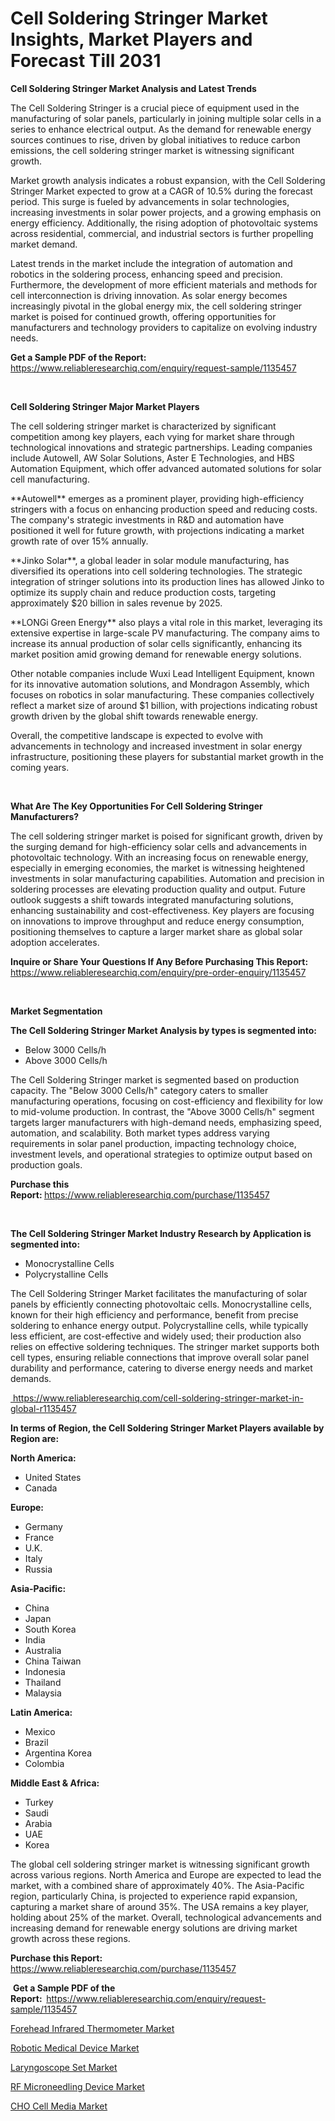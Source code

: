 <p><h1>Cell Soldering Stringer Market Insights, Market Players and Forecast Till 2031</h1></p><p><strong>Cell Soldering Stringer Market Analysis and Latest Trends</strong></p>
<p><p>The Cell Soldering Stringer is a crucial piece of equipment used in the manufacturing of solar panels, particularly in joining multiple solar cells in a series to enhance electrical output. As the demand for renewable energy sources continues to rise, driven by global initiatives to reduce carbon emissions, the cell soldering stringer market is witnessing significant growth.</p><p>Market growth analysis indicates a robust expansion, with the Cell Soldering Stringer Market expected to grow at a CAGR of 10.5% during the forecast period. This surge is fueled by advancements in solar technologies, increasing investments in solar power projects, and a growing emphasis on energy efficiency. Additionally, the rising adoption of photovoltaic systems across residential, commercial, and industrial sectors is further propelling market demand.</p><p>Latest trends in the market include the integration of automation and robotics in the soldering process, enhancing speed and precision. Furthermore, the development of more efficient materials and methods for cell interconnection is driving innovation. As solar energy becomes increasingly pivotal in the global energy mix, the cell soldering stringer market is poised for continued growth, offering opportunities for manufacturers and technology providers to capitalize on evolving industry needs.</p></p>
<p><strong>Get a Sample PDF of the Report:&nbsp;</strong> <a href="https://www.reliableresearchiq.com/enquiry/request-sample/1135457?utm_campaign=1927&utm_medium=2&utm_source=Github&utm_content=ia&utm_term=20122024&utm_id=cell-soldering-stringer">https://www.reliableresearchiq.com/enquiry/request-sample/1135457</a></p>
<p>&nbsp;</p>
<p><strong>Cell Soldering Stringer Major Market Players</strong></p>
<p><p>The cell soldering stringer market is characterized by significant competition among key players, each vying for market share through technological innovations and strategic partnerships. Leading companies include Autowell, AW Solar Solutions, Aster E Technologies, and HBS Automation Equipment, which offer advanced automated solutions for solar cell manufacturing.</p><p>**Autowell** emerges as a prominent player, providing high-efficiency stringers with a focus on enhancing production speed and reducing costs. The company's strategic investments in R&D and automation have positioned it well for future growth, with projections indicating a market growth rate of over 15% annually.</p><p>**Jinko Solar**, a global leader in solar module manufacturing, has diversified its operations into cell soldering technologies. The strategic integration of stringer solutions into its production lines has allowed Jinko to optimize its supply chain and reduce production costs, targeting approximately $20 billion in sales revenue by 2025.</p><p>**LONGi Green Energy** also plays a vital role in this market, leveraging its extensive expertise in large-scale PV manufacturing. The company aims to increase its annual production of solar cells significantly, enhancing its market position amid growing demand for renewable energy solutions.</p><p>Other notable companies include Wuxi Lead Intelligent Equipment, known for its innovative automation solutions, and Mondragon Assembly, which focuses on robotics in solar manufacturing. These companies collectively reflect a market size of around $1 billion, with projections indicating robust growth driven by the global shift towards renewable energy.</p><p>Overall, the competitive landscape is expected to evolve with advancements in technology and increased investment in solar energy infrastructure, positioning these players for substantial market growth in the coming years.</p></p>
<p>&nbsp;</p>
<p><strong>What Are The Key Opportunities For Cell Soldering Stringer Manufacturers?</strong></p>
<p><p>The cell soldering stringer market is poised for significant growth, driven by the surging demand for high-efficiency solar cells and advancements in photovoltaic technology. With an increasing focus on renewable energy, especially in emerging economies, the market is witnessing heightened investments in solar manufacturing capabilities. Automation and precision in soldering processes are elevating production quality and output. Future outlook suggests a shift towards integrated manufacturing solutions, enhancing sustainability and cost-effectiveness. Key players are focusing on innovations to improve throughput and reduce energy consumption, positioning themselves to capture a larger market share as global solar adoption accelerates.</p></p>
<p><strong>Inquire or Share Your Questions If Any Before Purchasing This Report:</strong> <a href="https://www.reliableresearchiq.com/enquiry/pre-order-enquiry/1135457?utm_campaign=1927&utm_medium=2&utm_source=Github&utm_content=ia&utm_term=20122024&utm_id=cell-soldering-stringer">https://www.reliableresearchiq.com/enquiry/pre-order-enquiry/1135457</a></p>
<p>&nbsp;</p>
<p><strong>Market Segmentation</strong></p>
<p><strong>The Cell Soldering Stringer Market Analysis by types is segmented into:</strong></p>
<p><ul><li>Below 3000 Cells/h</li><li>Above 3000 Cells/h</li></ul></p>
<p><p>The Cell Soldering Stringer market is segmented based on production capacity. The "Below 3000 Cells/h" category caters to smaller manufacturing operations, focusing on cost-efficiency and flexibility for low to mid-volume production. In contrast, the "Above 3000 Cells/h" segment targets larger manufacturers with high-demand needs, emphasizing speed, automation, and scalability. Both market types address varying requirements in solar panel production, impacting technology choice, investment levels, and operational strategies to optimize output based on production goals.</p></p>
<p><strong>Purchase this Report:&nbsp;</strong><a href="https://www.reliableresearchiq.com/purchase/1135457?utm_campaign=1927&utm_medium=2&utm_source=Github&utm_content=ia&utm_term=20122024&utm_id=cell-soldering-stringer">https://www.reliableresearchiq.com/purchase/1135457</a></p>
<p>&nbsp;</p>
<p><strong>The Cell Soldering Stringer Market Industry Research by Application is segmented into:</strong></p>
<p><ul><li>Monocrystalline Cells</li><li>Polycrystalline Cells</li></ul></p>
<p><p>The Cell Soldering Stringer Market facilitates the manufacturing of solar panels by efficiently connecting photovoltaic cells. Monocrystalline cells, known for their high efficiency and performance, benefit from precise soldering to enhance energy output. Polycrystalline cells, while typically less efficient, are cost-effective and widely used; their production also relies on effective soldering techniques. The stringer market supports both cell types, ensuring reliable connections that improve overall solar panel durability and performance, catering to diverse energy needs and market demands.</p></p>
<p><a href="https://www.reliableresearchiq.com/cell-soldering-stringer-market-in-global-r1135457?utm_campaign=1927&utm_medium=2&utm_source=Github&utm_content=ia&utm_term=20122024&utm_id=cell-soldering-stringer">&nbsp;https://www.reliableresearchiq.com/cell-soldering-stringer-market-in-global-r1135457</a></p>
<p><strong>In terms of Region, the Cell Soldering Stringer Market Players available by Region are:</strong></p>
<p>
    <p> <strong> North America: </strong>
        <ul>
            <li>United States</li>
            <li>Canada</li>
        </ul>
        </p> 
    <p> <strong> Europe: </strong>
        <ul>
            <li>Germany</li>
            <li>France</li>
            <li>U.K.</li>
            <li>Italy</li>
            <li>Russia</li>
        </ul>
        </p> 
    <p> <strong> Asia-Pacific: </strong>
        <ul>
            <li>China</li>
            <li>Japan</li>
            <li>South Korea</li>
            <li>India</li>
            <li>Australia</li>
            <li>China Taiwan</li>
            <li>Indonesia</li>
            <li>Thailand</li>
            <li>Malaysia</li>
        </ul>
        </p> 
    <p> <strong> Latin America: </strong>
        <ul>
            <li>Mexico</li>
            <li>Brazil</li>
            <li>Argentina Korea</li>
            <li>Colombia</li>
        </ul>
        </p> 
    <p> <strong> Middle East & Africa: </strong>
        <ul>
            <li>Turkey</li>
            <li>Saudi</li>
            <li>Arabia</li>
            <li>UAE</li>
            <li>Korea</li>
        </ul>
    </p>
    </p>
<p><p>The global cell soldering stringer market is witnessing significant growth across various regions. North America and Europe are expected to lead the market, with a combined share of approximately 40%. The Asia-Pacific region, particularly China, is projected to experience rapid expansion, capturing a market share of around 35%. The USA remains a key player, holding about 25% of the market. Overall, technological advancements and increasing demand for renewable energy solutions are driving market growth across these regions.</p></p>
<p><strong>Purchase this Report: </strong><a href="https://www.reliableresearchiq.com/purchase/1135457?utm_campaign=1927&utm_medium=2&utm_source=Github&utm_content=ia&utm_term=20122024&utm_id=cell-soldering-stringer">https://www.reliableresearchiq.com/purchase/1135457</a></p>
<p>&nbsp;<strong>Get a Sample PDF of the Report:&nbsp;&nbsp;</strong><a href="https://www.reliableresearchiq.com/enquiry/request-sample/1135457?utm_campaign=1927&utm_medium=2&utm_source=Github&utm_content=ia&utm_term=20122024&utm_id=cell-soldering-stringer">https://www.reliableresearchiq.com/enquiry/request-sample/1135457</a></p>
<p><strong></strong></p>
<p><p><a href="https://www.linkedin.com/pulse/size-share-projected-growth-rate-forehead-infrared-thermometer-zqc2f?utm_campaign=1927&utm_medium=2&utm_source=Github&utm_content=ia&utm_term=20122024&utm_id=cell-soldering-stringer">Forehead Infrared Thermometer Market</a></p><p><a href="https://www.linkedin.com/pulse/global-robotic-medical-device-market-opportunities-challenges2024-crbaf?utm_campaign=1927&utm_medium=2&utm_source=Github&utm_content=ia&utm_term=20122024&utm_id=cell-soldering-stringer">Robotic Medical Device Market</a></p><p><a href="https://www.linkedin.com/pulse/in-depth-laryngoscope-set-market-report-size-share-growth-potential-md9tf?utm_campaign=1927&utm_medium=2&utm_source=Github&utm_content=ia&utm_term=20122024&utm_id=cell-soldering-stringer">Laryngoscope Set Market</a></p><p><a href="https://www.linkedin.com/pulse/rf-microneedling-device-industry-forecast-market-shifts-strategic-uhzqf?utm_campaign=1927&utm_medium=2&utm_source=Github&utm_content=ia&utm_term=20122024&utm_id=cell-soldering-stringer">RF Microneedling Device Market</a></p><p><a href="https://www.linkedin.com/pulse/evaluating-cho-cell-media-market-trends-growth-opportunities-2racf?utm_campaign=1927&utm_medium=2&utm_source=Github&utm_content=ia&utm_term=20122024&utm_id=cell-soldering-stringer">CHO Cell Media Market</a></p></p>